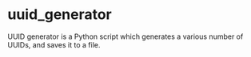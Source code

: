 # uuid_generator
UUID generator is a Python script which generates a various number of UUIDs, and saves it to a file.
